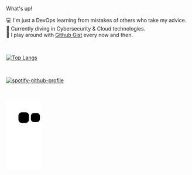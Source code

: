 

<!--
**Phantochi/Phantochi** is a ✨ _special_ ✨ repository because its `README.md` (this file) appears on your GitHub profile.

Here are some ideas to get you started:

💻 I'm developer
🚀 I'm a - and - at -
 I'm a Microsoft MVP
🔥 I'm community leader at -
📝 I'm currently graduating in CyberSecurity
✨ I try to help people who are studying programming on - and -
📫 How to reach me: my site, linkedIn and instagram
-->

What's up! <br/>

💻 I'm just a DevOps learning from mistakes of others who take my advice. <br/>
🚀 Currently diving in Cybersecurity & Cloud technologies. <br/>
📝 I play around with [Github Gist](https://gist.github.com/Phantochi) every now and then.


<br/>

[![Top Langs](https://github-readme-stats.vercel.app/api/top-langs/?username=Phantochi&langs_count=20&layout=compact&hide=css&theme=tokyonight)](https://github.com/anuraghazra/github-readme-stats)

<br/>

[![spotify-github-profile](https://spotify-github-profile.vercel.app/api/view?uid=31dniasvncorjp5ifbjqxwick75i&cover_image=true&theme=default&show_offline=false&bar_color=59159d&bar_color_cover=true)](https://spotify-github-profile.vercel.app/api/view?uid=31dniasvncorjp5ifbjqxwick75i&redirect=true)

<br/>

![Snake animation](https://github.com/Maphelios/Maphelios/blob/output/github-contribution-grid-snake.svg)

<!--Feel free to hit me up on [LinkedIn](Link URL), [Instagram](Link URL), [Link Text](Link URL), [Link Text](Link URL), [Link Text](Link URL)
Languages and tools:
let's rock the future!



